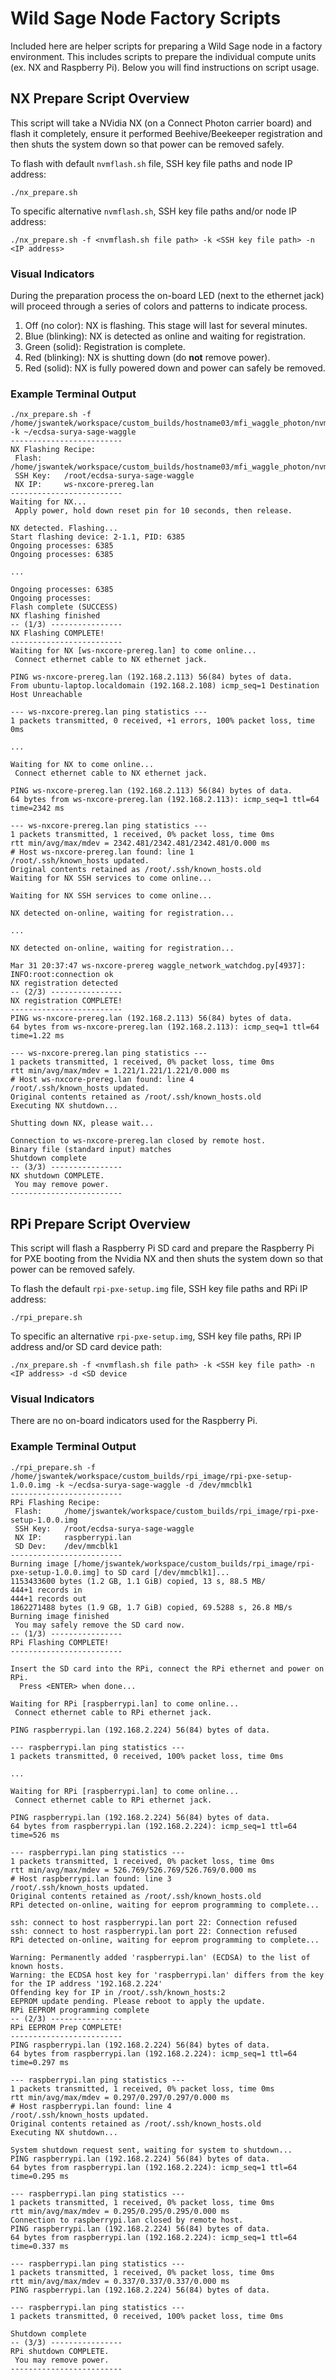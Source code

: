 # Wild Sage Node Factory Scripts

Included here are helper scripts for preparing a Wild Sage node in a factory
environment.  This includes scripts to prepare the individual compute units
(ex. NX and Raspberry Pi). Below you will find instructions on script usage.

## NX Prepare Script Overview

This script will take a NVidia NX (on a Connect Photon carrier board) and
flash it completely, ensure it performed Beehive/Beekeeper registration and
then shuts the system down so that power can be removed safely.

To flash with default `nvmflash.sh` file, SSH key file paths and node IP address:

```
./nx_prepare.sh
```

To specific alternative `nvmflash.sh`, SSH key file paths and/or node IP address:

```
./nx_prepare.sh -f <nvmflash.sh file path> -k <SSH key file path> -n <IP address>
```

### Visual Indicators

During the preparation process the on-board LED (next to the ethernet jack)
will proceed through a series of colors and patterns to indicate process.

1. Off (no color): NX is flashing. This stage will last for several minutes.
2. Blue (blinking): NX is detected as online and waiting for registration.
3. Green (solid): Registration is complete.
4. Red (blinking): NX is shutting down (do **not** remove power).
5. Red (solid): NX is fully powered down and power can safely be removed.

### Example Terminal Output

```
./nx_prepare.sh -f /home/jswantek/workspace/custom_builds/hostname03/mfi_waggle_photon/nvmflash.sh -k ~/ecdsa-surya-sage-waggle
-------------------------
NX Flashing Recipe:
 Flash:		/home/jswantek/workspace/custom_builds/hostname03/mfi_waggle_photon/nvmflash.sh
 SSH Key:	/root/ecdsa-surya-sage-waggle
 NX IP:		ws-nxcore-prereg.lan
-------------------------
Waiting for NX...
 Apply power, hold down reset pin for 10 seconds, then release.

NX detected. Flashing...
Start flashing device: 2-1.1, PID: 6385
Ongoing processes: 6385
Ongoing processes: 6385

...

Ongoing processes: 6385
Ongoing processes:
Flash complete (SUCCESS)
NX flashing finished
-- (1/3) ----------------
NX Flashing COMPLETE!
-------------------------
Waiting for NX [ws-nxcore-prereg.lan] to come online...
 Connect ethernet cable to NX ethernet jack.

PING ws-nxcore-prereg.lan (192.168.2.113) 56(84) bytes of data.
From ubuntu-laptop.localdomain (192.168.2.108) icmp_seq=1 Destination Host Unreachable

--- ws-nxcore-prereg.lan ping statistics ---
1 packets transmitted, 0 received, +1 errors, 100% packet loss, time 0ms

...

Waiting for NX to come online...
 Connect ethernet cable to NX ethernet jack.

PING ws-nxcore-prereg.lan (192.168.2.113) 56(84) bytes of data.
64 bytes from ws-nxcore-prereg.lan (192.168.2.113): icmp_seq=1 ttl=64 time=2342 ms

--- ws-nxcore-prereg.lan ping statistics ---
1 packets transmitted, 1 received, 0% packet loss, time 0ms
rtt min/avg/max/mdev = 2342.481/2342.481/2342.481/0.000 ms
# Host ws-nxcore-prereg.lan found: line 1
/root/.ssh/known_hosts updated.
Original contents retained as /root/.ssh/known_hosts.old
Waiting for NX SSH services to come online...

Waiting for NX SSH services to come online...

NX detected on-online, waiting for registration...

...

NX detected on-online, waiting for registration...

Mar 31 20:37:47 ws-nxcore-prereg waggle_network_watchdog.py[4937]: INFO:root:connection ok
NX registration detected
-- (2/3) ----------------
NX registration COMPLETE!
-------------------------
PING ws-nxcore-prereg.lan (192.168.2.113) 56(84) bytes of data.
64 bytes from ws-nxcore-prereg.lan (192.168.2.113): icmp_seq=1 ttl=64 time=1.22 ms

--- ws-nxcore-prereg.lan ping statistics ---
1 packets transmitted, 1 received, 0% packet loss, time 0ms
rtt min/avg/max/mdev = 1.221/1.221/1.221/0.000 ms
# Host ws-nxcore-prereg.lan found: line 4
/root/.ssh/known_hosts updated.
Original contents retained as /root/.ssh/known_hosts.old
Executing NX shutdown...

Shutting down NX, please wait...

Connection to ws-nxcore-prereg.lan closed by remote host.
Binary file (standard input) matches
Shutdown complete
-- (3/3) ----------------
NX shutdown COMPLETE.
 You may remove power.
-------------------------
```

## RPi Prepare Script Overview

This script will flash a Raspberry Pi SD card and prepare the Raspberry Pi
for PXE booting from the Nvidia NX and then shuts the system down so that
power can be removed safely.

To flash the default `rpi-pxe-setup.img` file, SSH key file paths and RPi IP address:

```
./rpi_prepare.sh
```

To specific an alternative `rpi-pxe-setup.img`, SSH key file paths, RPi IP address
and/or SD card device path:

```
./nx_prepare.sh -f <nvmflash.sh file path> -k <SSH key file path> -n <IP address> -d <SD device
```

### Visual Indicators

There are no on-board indicators used for the Raspberry Pi.

### Example Terminal Output

```
./rpi_prepare.sh -f /home/jswantek/workspace/custom_builds/rpi_image/rpi-pxe-setup-1.0.0.img -k ~/ecdsa-surya-sage-waggle -d /dev/mmcblk1
-------------------------
RPi Flashing Recipe:
 Flash:		/home/jswantek/workspace/custom_builds/rpi_image/rpi-pxe-setup-1.0.0.img
 SSH Key:	/root/ecdsa-surya-sage-waggle
 NX IP:		raspberrypi.lan
 SD Dev:	/dev/mmcblk1
-------------------------
Burning image [/home/jswantek/workspace/custom_builds/rpi_image/rpi-pxe-setup-1.0.0.img] to SD card [/dev/mmcblk1]...
1153433600 bytes (1.2 GB, 1.1 GiB) copied, 13 s, 88.5 MB/
444+1 records in
444+1 records out
1862271488 bytes (1.9 GB, 1.7 GiB) copied, 69.5288 s, 26.8 MB/s
Burning image finished
 You may safely remove the SD card now.
-- (1/3) ----------------
RPi Flashing COMPLETE!
-------------------------

Insert the SD card into the RPi, connect the RPi ethernet and power on RPi.
  Press <ENTER> when done...

Waiting for RPi [raspberrypi.lan] to come online...
 Connect ethernet cable to RPi ethernet jack.

PING raspberrypi.lan (192.168.2.224) 56(84) bytes of data.

--- raspberrypi.lan ping statistics ---
1 packets transmitted, 0 received, 100% packet loss, time 0ms

...

Waiting for RPi [raspberrypi.lan] to come online...
 Connect ethernet cable to RPi ethernet jack.

PING raspberrypi.lan (192.168.2.224) 56(84) bytes of data.
64 bytes from raspberrypi.lan (192.168.2.224): icmp_seq=1 ttl=64 time=526 ms

--- raspberrypi.lan ping statistics ---
1 packets transmitted, 1 received, 0% packet loss, time 0ms
rtt min/avg/max/mdev = 526.769/526.769/526.769/0.000 ms
# Host raspberrypi.lan found: line 3
/root/.ssh/known_hosts updated.
Original contents retained as /root/.ssh/known_hosts.old
RPi detected on-online, waiting for eeprom programming to complete...

ssh: connect to host raspberrypi.lan port 22: Connection refused
ssh: connect to host raspberrypi.lan port 22: Connection refused
RPi detected on-online, waiting for eeprom programming to complete...

Warning: Permanently added 'raspberrypi.lan' (ECDSA) to the list of known hosts.
Warning: the ECDSA host key for 'raspberrypi.lan' differs from the key for the IP address '192.168.2.224'
Offending key for IP in /root/.ssh/known_hosts:2
EEPROM update pending. Please reboot to apply the update.
RPi EEPROM programming complete
-- (2/3) ----------------
RPi EEPROM Prep COMPLETE!
-------------------------
PING raspberrypi.lan (192.168.2.224) 56(84) bytes of data.
64 bytes from raspberrypi.lan (192.168.2.224): icmp_seq=1 ttl=64 time=0.297 ms

--- raspberrypi.lan ping statistics ---
1 packets transmitted, 1 received, 0% packet loss, time 0ms
rtt min/avg/max/mdev = 0.297/0.297/0.297/0.000 ms
# Host raspberrypi.lan found: line 4
/root/.ssh/known_hosts updated.
Original contents retained as /root/.ssh/known_hosts.old
Executing NX shutdown...

System shutdown request sent, waiting for system to shutdown...
PING raspberrypi.lan (192.168.2.224) 56(84) bytes of data.
64 bytes from raspberrypi.lan (192.168.2.224): icmp_seq=1 ttl=64 time=0.295 ms

--- raspberrypi.lan ping statistics ---
1 packets transmitted, 1 received, 0% packet loss, time 0ms
rtt min/avg/max/mdev = 0.295/0.295/0.295/0.000 ms
Connection to raspberrypi.lan closed by remote host.
PING raspberrypi.lan (192.168.2.224) 56(84) bytes of data.
64 bytes from raspberrypi.lan (192.168.2.224): icmp_seq=1 ttl=64 time=0.337 ms

--- raspberrypi.lan ping statistics ---
1 packets transmitted, 1 received, 0% packet loss, time 0ms
rtt min/avg/max/mdev = 0.337/0.337/0.337/0.000 ms
PING raspberrypi.lan (192.168.2.224) 56(84) bytes of data.

--- raspberrypi.lan ping statistics ---
1 packets transmitted, 0 received, 100% packet loss, time 0ms

Shutdown complete
-- (3/3) ----------------
RPi shutdown COMPLETE.
 You may remove power.
-------------------------
```
